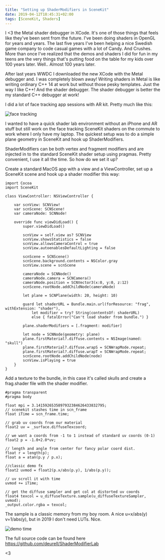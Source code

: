 ```yaml
---
title: "Setting up ShaderModifiers in SceneKit"
date: 2019-04-12T18:45:31+02:00
tags: [SceneKit, Shaders]
---
```

I <3 the Metal shader debugger in XCode. It's one of those things that feels like they've been sent from the future. I've been doing shaders in OpenGL for years and years. The last five years I've been helping a nice Swedish game company to code casual games with a lot of Candy. And Crushes. More than once I've realized that the demos and shaders I did for fun in my teens are the very things that's putting food on the table for my kids over 100 years later. Well.. Almost 100 years later.

After last years WWDC I downloaded the new XCode with the Metal debugger and. I was completely blown away! Writing shaders in Metal is like writing ordinary C++ 14 at work but without those pesky templates. Just the way I like C++! And the shader debugger. The shader debugger is better the my standard C++ debugger at work!

I did a lot of face tracking app sessions with AR kit. Pretty much like this:

![face tracking](/face.gif)

I wanted to have a quick shader lab environment without an iPhone and AR stuff but still work on the face tracking SceneKit shaders on the commute to work where I only have my laptop. The quickest setup was to do a simple plane geometry in SceneKit and hook up ShaderModifiers. 

ShaderModifiers can be both vertex and fragment modifiers and are injected in to the standard SceneKit shader setup using pragmas. Pretty convenient, I use it all the time. So how do we set it up? 

Create a standard MacOS app with a view and a ViewController, set up a SceneKit scene and hook up a shader modifier this way:

```
import Cocoa
import SceneKit

class ViewController: NSViewController {
    
    var scnView: SCNView!
    var scnScene: SCNScene!
    var cameraNode: SCNNode!
    
    override func viewDidLoad() {
        super.viewDidLoad()
        
        scnView = self.view as? SCNView
        scnView.showsStatistics = false
        scnView.allowsCameraControl = true
        scnView.autoenablesDefaultLighting = false
        
        scnScene = SCNScene()
        scnScene.background.contents = NSColor.gray
        scnView.scene = scnScene
        
        cameraNode = SCNNode()
        cameraNode.camera = SCNCamera()
        cameraNode.position = SCNVector3(x:0, y:0, z:12)
        scnScene.rootNode.addChildNode(cameraNode)
        
        let plane = SCNPlane(width: 20, height: 10)
        
        guard let shaderURL = Bundle.main.url(forResource: "frag", withExtension: "shader"),
            let modifier = try? String(contentsOf: shaderURL)
            else { fatalError("Can't load shader from bundle.") }
        
        plane.shaderModifiers = [.fragment: modifier]
        
        let node = SCNNode(geometry: plane)
        plane.firstMaterial?.diffuse.contents = NSImage(named: "skull")
        plane.firstMaterial?.diffuse.wrapS = SCNWrapMode.repeat;
        plane.firstMaterial?.diffuse.wrapT = SCNWrapMode.repeat;
        scnScene.rootNode.addChildNode(node)
        scnView.isPlaying = true
    }
}
```

Add a texture to the bundle, in this case it's called skulls and create a frag.shader file with the shader modifier.

```
#pragma transparent
#pragma body

float mpi = 3.1415926535897932384626433832795;
// scenekit stashes time in scn_frame
float iTime = scn_frame.time;

// grab uv coords from our material
float2 uv = _surface.diffuseTexcoord;

// we want a coords from -1 to 1 instead of standard uv coords (0-1)
float2 p = -1.0+2.0*uv;

// length and angle from center for fancy polar coord dist.
float r = length(p);
float a = atan(p.y / p.x);

//classic demo fx
float2 uvmod = float2(p.x/abs(p.y), 1/abs(p.y));
 
// uv scroll it with time
uvmod += iTime;

// get the diffuse sampler and get col at distorted uv coords
float4 texcol = u_diffuseTexture.sample(u_diffuseTextureSampler, uvmod);
_output.color.rgba = texcol;
```

The sample is a classic memory from my boy room. A nice u=x/abs(y) v=1/abs(y), but in 2019 I don't need LUTs. Nice.

![demo time](/absy.gif)

The full source code can be found here <https://github.com/deurell/ShaderModifierLab>

<3